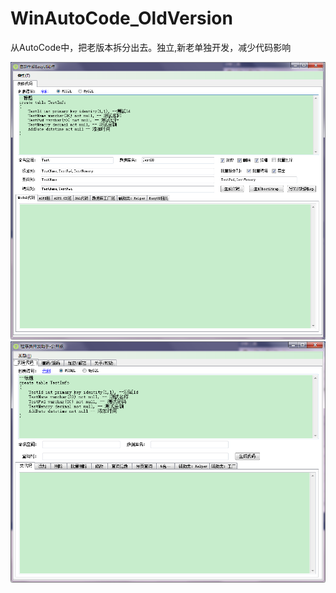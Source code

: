 # WinAutoCode_OldVersion
从AutoCode中，把老版本拆分出去。独立,新老单独开发，减少代码影响

![](https://github.com/supperlitt/WinAutoCode_OldVersion/blob/main/images/1.png)
![](https://github.com/supperlitt/WinAutoCode_OldVersion/blob/main/images/2.png)
